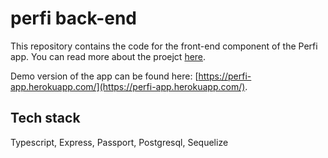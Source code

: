 # perfi back-end

This repository contains the code for the front-end component of the Perfi app.
You can read more about the proejct [here](https://github.com/Mirthis/perfi).

Demo version of the app can be found here: [https://perfi-app.herokuapp.com/](https://perfi-app.herokuapp.com/).

## Tech stack

Typescript, Express, Passport, Postgresql, Sequelize

